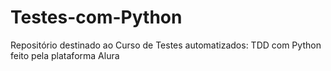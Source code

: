 # Testes-com-Python
Repositório destinado ao Curso de Testes automatizados: TDD com Python feito pela plataforma Alura

